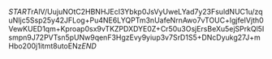 $START$rAlV/UujuNOtC2HBNHJEcI3Ybkp0JsVyUweLYad7y23FsuldNUC1u/zquNIjc5Ssp25y42JFLog+Pu4NE6LYQPTm3nUafeNrnAwo7vTOUC+lgjfeIVjth0VewKUED1qm+Kproap0sx9vTKZPDXDYE0Z+Cr50u3OsjErsBeXu5ejSPrkQl5Ismpn9J72PVTsn5pUNw9qenF3HgzEvy9yiup3v7SrD1S5+DNcDyukg27J+mHbo200j1itmt8utoENz$END$